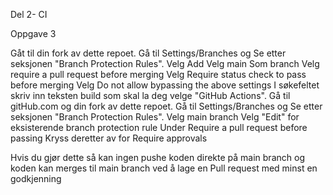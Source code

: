 Del 2- CI

Oppgave 3

Gåt til din fork av dette repoet.
Gå til Settings/Branches og Se etter seksjonen "Branch Protection Rules".
Velg Add
Velg main Som branch
Velg require a pull request before merging
Velg Require status check to pass before merging
Velg Do not allow bypassing the above settings
I søkefeltet skriv inn teksten build som skal la deg velge "GitHub Actions".
Gå til gitHub.com og din fork av dette repoet.
Gå til Settings/Branches og Se etter seksjonen "Branch Protection Rules".
Velg main branch
Velg "Edit" for eksisterende branch protection rule
Under Require a pull request before passing
Kryss deretter av for Require approvals

Hvis du gjør dette så kan ingen pushe koden direkte på main branch og koden kan merges til main branch 
ved å lage en Pull request med minst en godkjenning